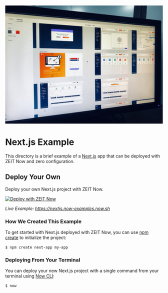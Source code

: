 ![Dashboard design shared by Edwork](tailwind-nextjs-dashboard.jpg)

# Next.js Example

This directory is a brief example of a [Next.js](https://nextjs.org) app that can be deployed with ZEIT Now and zero configuration.

## Deploy Your Own

Deploy your own Next.js project with ZEIT Now.

[![Deploy with ZEIT Now](https://zeit.co/button)](https://zeit.co/new/project?template=https://github.com/zeit/now-examples/tree/master/nextjs)

*Live Example: https://nextjs.now-examples.now.sh*

### How We Created This Example

To get started with Next.js deployed with ZEIT Now, you can use [npm create](https://www.npmjs.com/package/create-next-app) to initialize the project:

```shell
$ npm create next-app my-app
```

### Deploying From Your Terminal

You can deploy your new Next.js project with a single command from your terminal using [Now CLI](/download):

```shell
$ now
```
